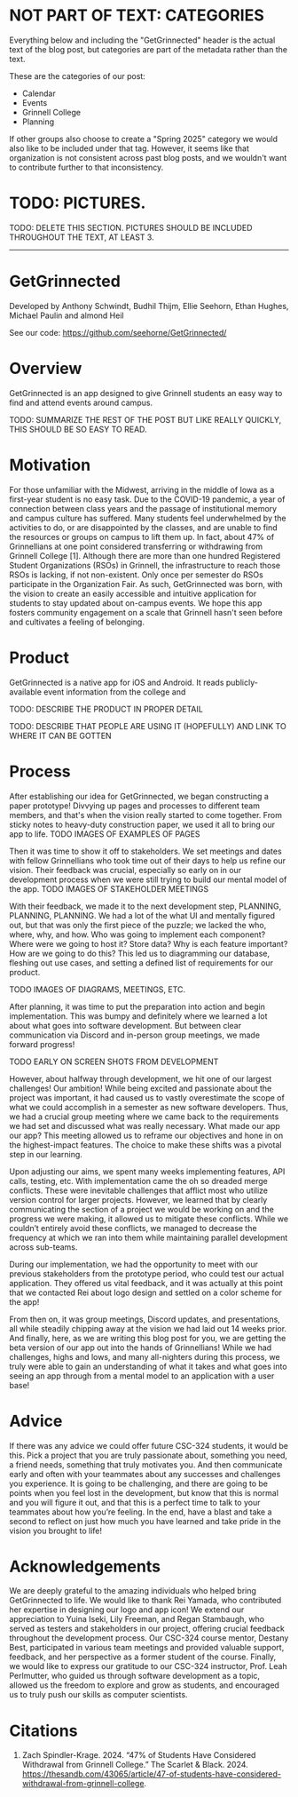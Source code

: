 # NOT PART OF TEXT: CATEGORIES

Everything below and including the "GetGrinnected" header is the actual text of the blog post, but categories are part of the metadata rather than the text.

These are the categories of our post:

- Calendar
- Events
- Grinnell College
- Planning

If other groups also choose to create a "Spring 2025" category we would also like to be included under that tag. However, it seems like that organization is not consistent across past blog posts, and we wouldn't want to contribute further to that inconsistency.

# TODO: PICTURES.

TODO: DELETE THIS SECTION. PICTURES SHOULD BE INCLUDED THROUGHOUT THE TEXT, AT LEAST 3.

---

# GetGrinnected

Developed by Anthony Schwindt, Budhil Thijm, Ellie Seehorn, Ethan Hughes, Michael Paulin and almond Heil

See our code: <https://github.com/seehorne/GetGrinnected/>

# Overview

GetGrinnected is an app designed to give Grinnell students an easy way to find and attend events around campus.

TODO: SUMMARIZE THE REST OF THE POST BUT LIKE REALLY QUICKLY, THIS SHOULD BE SO EASY TO READ.

# Motivation

For those unfamiliar with the Midwest, arriving in the middle of Iowa as a first-year student is no easy task. Due to the COVID-19 pandemic, a year of connection between class years and the passage of institutional memory and campus culture has suffered. Many students feel underwhelmed by the activities to do, or are disappointed by the classes, and are unable to find the resources or groups on campus to lift them up. In fact, about 47% of Grinnellians at one point considered transferring or withdrawing from Grinnell College [1]. Although there are more than one hundred Registered Student Organizations (RSOs) in Grinnell, the infrastructure to reach those RSOs is lacking, if not non-existent. Only once per semester do RSOs participate in the Organization Fair. As such, GetGrinnected was born, with the vision to create an easily accessible and intuitive application for students to stay updated about on-campus events. We hope this app fosters community engagement on a scale that Grinnell hasn't seen before and cultivates a feeling of belonging. 

# Product

GetGrinnected is a native app for iOS and Android. It reads publicly-available event information from the college and 

TODO: DESCRIBE THE PRODUCT IN PROPER DETAIL

TODO: DESCRIBE THAT PEOPLE ARE USING IT (HOPEFULLY) AND LINK TO WHERE IT CAN BE GOTTEN

# Process

After establishing our idea for GetGrinnected, we began constructing a paper prototype! Divvying up pages and processes to different team members, and that's when the vision really started to come together. From sticky notes to heavy-duty construction paper, we used it all to bring our app to life. 
TODO IMAGES OF EXAMPLES OF PAGES

Then it was time to show it off to stakeholders. We set meetings and dates with fellow Grinnellians who took time out of their days to help us refine our vision. Their feedback was crucial, especially so early on in our development process when we were still trying to build our mental model of the app.
TODO IMAGES OF STAKEHOLDER MEETINGS

With their feedback, we made it to the next development step, PLANNING, PLANNING, PLANNING. We had a lot of the what UI and mentally figured out, but that was only the first piece of the puzzle; we lacked the who, where, why, and how. Who was going to implement each component? Where were we going to host it? Store data? Why is each feature important? How are we going to do this? This led us to diagramming our database, fleshing out use cases, and setting a defined list of requirements for our product.

TODO IMAGES OF DIAGRAMS, MEETINGS, ETC.

After planning, it was time to put the preparation into action and begin implementation. This was bumpy and definitely where we learned a lot about what goes into software development. But between clear communication via Discord and in-person group meetings, we made forward progress! 

TODO EARLY ON SCREEN SHOTS FROM DEVELOPMENT

However, about halfway through development, we hit one of our largest challenges! Our ambition! While being excited and passionate about the project was important, it had caused us to vastly overestimate the scope of what we could accomplish in a semester as new software developers. Thus, we had a crucial group meeting where we came back to the requirements we had set and discussed what was really necessary. What made our app our app? This meeting allowed us to reframe our objectives and hone in on the highest-impact features. The choice to make these shifts was a pivotal step in our learning.

Upon adjusting our aims, we spent many weeks implementing features, API calls, testing, etc. With implementation came the oh so dreaded merge conflicts. These were inevitable challenges that afflict most who utilize version control for larger projects. However, we learned that by clearly communicating the section of a project we would be working on and the progress we were making, it allowed us to mitigate these conflicts. While we couldn’t entirely avoid these conflicts, we managed to decrease the frequency at which we ran into them while maintaining parallel development across sub-teams. 

During our implementation, we had the opportunity to meet with our previous stakeholders from the prototype period, who could test our actual application. They offered us vital feedback, and it was actually at this point that we contacted Rei about logo design and settled on a color scheme for the app! 

From then on, it was group meetings, Discord updates, and presentations, all while steadily chipping away at the vision we had laid out 14 weeks prior. And finally, here, as we are writing this blog post for you, we are getting the beta version of our app out into the hands of Grinnellians! While we had challenges, highs and lows, and many all-nighters during this process, we truly were able to gain an understanding of what it takes and what goes into seeing an app through from a mental model to an application with a user base!

# Advice

If there was any advice we could offer future CSC-324 students, it would be this. Pick a project that you are truly passionate about, something you need, a friend needs, something that truly motivates you. And then communicate early and often with your teammates about any successes and challenges you experience. It is going to be challenging, and there are going to be points when you feel lost in the development, but know that this is normal and you will figure it out, and that this is a perfect time to talk to your teammates about how you’re feeling. In the end, have a blast and take a second to reflect on just how much you have learned and take pride in the vision you brought to life!

# Acknowledgements

We are deeply grateful to the amazing individuals who helped bring GetGrinnected to life. We would like to thank Rei Yamada, who contributed her expertise in designing our logo and app icon! We extend our appreciation to Yuina Iseki, Lily Freeman, and Regan Stambaugh, who served as testers and stakeholders in our project, offering crucial feedback throughout the development process. Our CSC-324 course mentor, Destany Best, participated in various team meetings and provided valuable support, feedback, and her perspective as a former student of the course. Finally, we would like to express our gratitude to our CSC-324 instructor, Prof. Leah Perlmutter, who guided us through software development as a topic, allowed us the freedom to explore and grow as students, and encouraged us to truly push our skills as computer scientists.

# Citations

1. Zach Spindler-Krage. 2024. “47% of Students Have Considered Withdrawal from Grinnell College.” The Scarlet & Black. 2024. <https://thesandb.com/43065/article/47-of-students-have-considered-withdrawal-from-grinnell-college>.